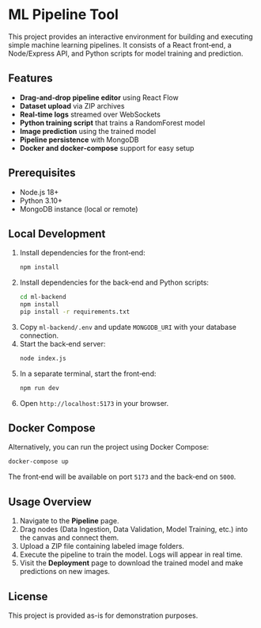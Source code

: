 # ML Pipeline Tool

This project provides an interactive environment for building and executing simple machine learning pipelines. It consists of a React front‑end, a Node/Express API, and Python scripts for model training and prediction.

## Features

- **Drag‑and‑drop pipeline editor** using React Flow
- **Dataset upload** via ZIP archives
- **Real‑time logs** streamed over WebSockets
- **Python training script** that trains a RandomForest model
- **Image prediction** using the trained model
- **Pipeline persistence** with MongoDB
- **Docker and docker‑compose** support for easy setup

## Prerequisites

- Node.js 18+
- Python 3.10+
- MongoDB instance (local or remote)

## Local Development

1. Install dependencies for the front‑end:
   ```bash
   npm install
   ```
2. Install dependencies for the back‑end and Python scripts:
   ```bash
   cd ml-backend
   npm install
   pip install -r requirements.txt
   ```
3. Copy `ml-backend/.env` and update `MONGODB_URI` with your database connection.
4. Start the back‑end server:
   ```bash
   node index.js
   ```
5. In a separate terminal, start the front‑end:
   ```bash
   npm run dev
   ```
6. Open `http://localhost:5173` in your browser.

## Docker Compose

Alternatively, you can run the project using Docker Compose:

```bash
docker-compose up
```

The front‑end will be available on port `5173` and the back‑end on `5000`.

## Usage Overview

1. Navigate to the **Pipeline** page.
2. Drag nodes (Data Ingestion, Data Validation, Model Training, etc.) into the canvas and connect them.
3. Upload a ZIP file containing labeled image folders.
4. Execute the pipeline to train the model. Logs will appear in real time.
5. Visit the **Deployment** page to download the trained model and make predictions on new images.

## License

This project is provided as-is for demonstration purposes.
